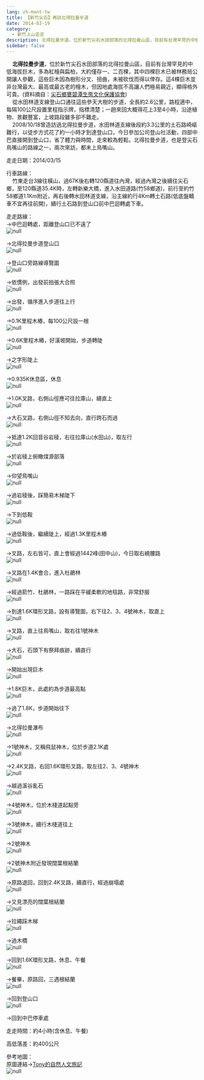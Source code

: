 ```yaml
---
lang: zh-Hant-tw
title: 【新竹尖石】再訪北得拉曼步道
date: 2014-03-19
category: 
  - 新竹上山走走
description: 北得拉曼步道，位於新竹尖石水田部落的北得拉曼山區，目前有台灣罕見的中低海拔巨木，多為紅檜與扁柏，大約僅存一、二百棵，其中四棵巨木已被林務局公開讓人參觀，這些巨木因為樹形分叉、扭曲，未被砍伐而得以倖存。這4棵巨木並非台灣最大、最高或最古老的檜木，但因地處海拔不高讓人們極易親近，顯得格外可貴。(資料摘自：[尖石鄉甕碧潭生態文化保護協會](http://slaq.hoto.com.tw/photo.php)) 從水田林道支線登山口通往這些參天大樹的步道，全長約2.6公里，路程適中，每隔100公尺設置里程指示牌，指標清楚；一趟來回大概得花上3至4小時，沿途植物、景觀豐富，上坡路段雖多卻不難走。 2008/10/18曾造訪過北得拉曼步道，水田林道支線後段約3.3公里的土石路崎嶇難行，以徒步方式花了約一小時才到達登山口，今日參加公司登山社活動，四部中巴直接開到登山口，省了體力與時間，走來較為輕鬆。北得拉曼步道，也是登尖石鳥嘴山的路線之一，兩次來訪，都未上鳥嘴山。
sidebar: false
---
```


    **北得拉曼步道**，位於新竹尖石水田部落的北得拉曼山區，目前有台灣罕見的中低海拔巨木，多為紅檜與扁柏，大約僅存一、二百棵，其中四棵巨木已被林務局公開讓人參觀，這些巨木因為樹形分叉、扭曲，未被砍伐而得以倖存。這4棵巨木並非台灣最大、最高或最古老的檜木，但因地處海拔不高讓人們極易親近，顯得格外可貴。(資料摘自：[尖石鄉甕碧潭生態文化保護協會](http://slaq.hoto.com.tw/photo.php))  
    從水田林道支線登山口通往這些參天大樹的步道，全長約2.6公里，路程適中，每隔100公尺設置里程指示牌，指標清楚；一趟來回大概得花上3至4小時，沿途植物、景觀豐富，上坡路段雖多卻不難走。  
    2008/10/18曾造訪過北得拉曼步道，水田林道支線後段約3.3公里的土石路崎嶇難行，以徒步方式花了約一小時才到達登山口，今日參加公司登山社活動，四部中巴直接開到登山口，省了體力與時間，走來較為輕鬆。北得拉曼步道，也是登尖石鳥嘴山的路線之一，兩次來訪，都未上鳥嘴山。

走走日期：2014/03/15

行車路線：  
    竹東走台3線往橫山，過67K後右轉120縣道往內灣，經過內灣之後續往尖石鄉，至120縣道35.4K時，左轉新樂大橋，進入水田道路(竹58鄉道)，前行至約竹58鄉道1.1Km附近，再右後轉水田林道支線，沿主線約行4Km轉土石路(低底盤轎車不宜再往前開)，續行土石路到登山口前中巴迴轉處下車。

走走路線：  
→中巴迴轉處，距離登山口已不遠了  
![null](image/1022674557_l.jpg)

→北得拉曼步道登山口  
![null](image/1022674577_l.jpg)

→登山口旁路線導覽圖  
![null](image/1022674584_l.jpg)

→依慣例，出發前拍張大合照  
![null](image/1022674591_l.jpg)

→出發，循序進入步道往上行  
![null](image/1022674600_l.jpg)

→0.1K里程木樁，每100公尺設一根  
![null](image/1022674606_l.jpg)

→0.6K里程木樁，好漢坡開始，步道轉陡  
![null](image/1022674611_l.jpg)

→之字形陡上  
![null](image/1022674619_l.jpg)

→0.935K休息區，休息  
![null](image/1022674628_l.jpg)

→1.0K叉路，右側山徑應可往拉庫山，續直上  
![null](image/1022674635_l.jpg)

→大石叉路，右側山徑不知去向，直行跨石而過  
![null](image/1022674642_l.jpg)

→抵達1.2K回音谷岩稜，右往拉庫山(水田山)，取左行  
![null](image/1022674658_l.jpg)

→於岩稜上俯瞰煤源部落  
![null](image/1022674664_l.jpg)

→仰望鳥嘴山  
![null](image/1022674671_l.jpg)

→過岩稜後，踩簡易木梯陡下  
![null](image/1022674682_l.jpg)

→下到低鞍  
![null](image/1022674690_l.jpg)

→過低鞍後，繼續陡上，經過1.3K里程木樁  
![null](image/1022674707_l.jpg)

→叉路，左右皆可，直上會經過1442峰(田中山)，今日取右繞腰路  
![null](image/1022674727_l.jpg)

→叉路在1.4K會合，進入杜鵑林  
![null](image/1022674756_l.jpg)

→經過箭竹、杜鵑林，一路踩在平緩柔軟的地毯路，非常舒服  
![null](image/1022674767_l.jpg)

→到達1.6K環形叉路，設有導覽圖，右下往2、3、4號神木，取直上  
![null](image/1022674775_l.jpg)

→叉路，直上往鳥嘴山，取右往1號神木  
![null](image/1022674787_l.jpg)

→大石，石頭下有祭拜痕跡，續直行  
![null](image/1022674795_l.jpg)

→開始出現巨木  
![null](image/1022674801_l.jpg)

→1.8K巨木，此處約為步道最高點  
![null](image/1022674809_l.jpg)

→過了1.8K，步道開始往下  
![null](image/1022674817_l.jpg)

→北得拉曼瀑布  
![null](image/1022674827_l.jpg)

→1號神木，又稱飛鼠神木，位於步道2.1K處  
![null](image/1022674834_l.jpg)

→2.4K叉路，右回1.6K環形叉路，取左往2、3、4號神木  
![null](image/1022674847_l.jpg)

→越過溪谷亂石  
![null](image/1022674852_l.jpg)

→4號神木，位於木棧道起點旁  
![null](image/1022674861_l.jpg)

→3號神木，續行木棧道往上  
![null](image/1022674871_l.jpg)

→2號神木  
![null](image/1022674879_l.jpg)

→2號神木附近發現闊葉根結蘭  
![null](image/1022674893_l.jpg)

→原路退回，回到2.4K叉路，續直行，經過崩塌處  
![null](image/1022674910_l.jpg)

→又見漂亮的闊葉根結蘭  
![null](image/1022674922_l.jpg)

→拉繩踩木梯  
![null](image/1022674930_l.jpg)

→過木橋  
![null](image/1022674941_l.jpg)

→回到1.6K環形叉路，休息、午餐  
![null](image/1022674948_l.jpg)

→餐畢，原路回，三遇根結蘭  
![null](image/1022674958_l.jpg)

→回到登山口  
![null](image/1022674966_l.jpg)

→回到中巴停車處

走走時間：約4小時(含休息、午餐)

高低落差：約400公尺

參考地圖：  
原圖連結→[Tony的自然人文旅記](http://www.tonyhuang39.com/tony0605/tony0605.html)  
![null](image/1022675288_l.jpg)